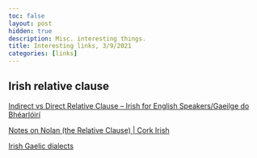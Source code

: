 ```yaml
---
toc: false
layout: post
hidden: true
description: Misc. interesting things.
title: Interesting links, 3/9/2021
categories: [links]
---
```


## Irish relative clause

[Indirect vs Direct Relative Clause – Irish for English Speakers/Gaeilge do Bhéarlóirí](https://irishforenglishspeakers.wordpress.com/2017/04/10/indirect-vs-direct-relative-clause/)

[Notes on Nolan (the Relative Clause) | Cork Irish](https://corkirish.wordpress.com/2013/01/25/notes-on-nolan-the-relative-clause/)

[Irish Gaelic dialects](https://www3.smo.uhi.ac.uk/gaeilge/gramadach/canuinti.html)
